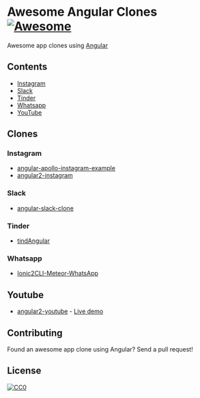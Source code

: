 # Awesome Angular Clones [![Awesome](https://cdn.rawgit.com/sindresorhus/awesome/d7305f38d29fed78fa85652e3a63e154dd8e8829/media/badge.svg)](https://github.com/sindresorhus/awesome)
Awesome app clones using [Angular](https://github.com/angular/angular)

## Contents
- [Instagram](#instagram)
- [Slack](#slack)
- [Tinder](#tinder)
- [Whatsapp](#whatsapp)
- [YouTube](#youtube)

## Clones

### Instagram
- [angular-apollo-instagram-example](https://github.com/graphcool-examples/angular-apollo-instagram-example)
- [angular2-instagram](https://github.com/JayKan/angular2-instagram)

### Slack
- [angular-slack-clone](https://github.com/dprats/angular-slack-clone)

### Tinder
- [tindAngular](https://github.com/deadlocked247/tindAngular)

### Whatsapp
- [Ionic2CLI-Meteor-WhatsApp](https://github.com/Urigo/Ionic2CLI-Meteor-WhatsApp)

## Youtube
- [angular2-youtube](https://github.com/dlizarra/angular2-youtube) - [Live demo](https://dlizarra.github.io/angular2-youtube/)

## Contributing
Found an awesome app clone using Angular? Send a pull request!

## License

[![CC0](http://mirrors.creativecommons.org/presskit/buttons/88x31/svg/cc-zero.svg)](https://creativecommons.org/publicdomain/zero/1.0/)
